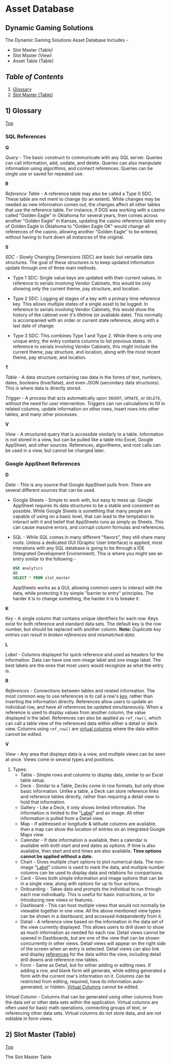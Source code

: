 # Asset Database
## Dynamic Gaming Solutions

The Dynamic Gaming Solutions Asset Database Includes - 
- Slot Master (Table)
- Slot Master (View)
- Asset Table (Table)

## *<a>Table of Contents</a>* 
1. [Glossary](#1-glossary)
1. [Slot Master (Table)](#2-slot-master-table)


## 1) <a>Glossary</a>
[Top](#table-of-contents)

### SQL References
**Q**

*Query* - The basic construct to communicate with any SQL server. Queries can call information, add, uodate, and delete. Queries can also manipulate information using algorithms, and connect references. Queries can be single use or saved for repeated use.

**R**

*Reference Table* - A reference table may also be called a Type 0 SDC. These table are not ment to change (to an extent). While changes may be needed as new information comes out, the changes affect all other tables that use the reference table. For instance, if DGS was working with a casino called "Golden Eagle" in Oklahoma for several years, then comes across another "Golden Eagle" in Kansas, updating the casino reference table entry of Golden Eagle in Oklahoma to "Golden Eagle OK" would change all references of the casino, allowing another "Golden Eagle" to be entered, without having to hunt down all instances of the original.

**S**

*SDC* - Slowly Changing Dimensions (SDC) are basic but versatile data structures. The goal of these structures is to keep updated information update through one of three main methods.

- Type 1 SDC: Single value keys are updated with their current values. In reference to serials involving Vendor Cabinets, this would be only showing only the current theme, pay structure, and location.

- Type 2 SDC: Logging all stages of a key with a primary time reference key. This allows multiple states of a single asset to be logged. In reference to serials involving Vendor Cabinets, this would show the history of the cabinet over it's lifetime (or available date). This normally is accompanied with an order or current state reference, along with a last date of change.

- Type 3 SDC: This combines Type 1 and Type 2. While there is only one unique entry, the entry contains columns to list previous states. In reference to serials involving Vendor Cabinets, this might include the current theme, pay structure, and location, along with the most recent theme, pay structure, and location.

**T**

*Table* - A data structure containing raw data in the forms of text, numbers, dates, booleans (true/false), and even JSON (secondary data structures). This is where data is directly stored.

*Trigger* - A process that acts automatically upon `INSERT`, `UPDATE`, or `DELETE`, without the need for user intervention. Triggers can run calculations to fill in related columns, update information on other rows, insert rows into other tables, and  many other processes. 

**V**

*View* - A structured query that is accessible similarly to a table. Information is not stored in a view, but can be pulled like a table into Excel, Google AppSheet, and other sources. References, algorithems, and root calls can be used in a view, but cannot be changed later.

### Google AppSheet References

**D**

*Data* - This is any source that Google AppSheet pulls from. There are several different sources that can be used.
- Google Sheets - Simple to work with, but easy to mess up. Google AppSheet requires its data structures to be a stable and consistent as possible. While Google Sheets is something that many people are capable of using on a basic level, that can lead to the temptation to interact with it and belief that AppSheets runs as simply as Sheets. This can cause massive errors, and corrupt column formulas and references.

- SQL - While SQL comes in many different "flavors", they still share many roots. Unless a dedicated GUI (Graphic User Interface) is applied, most interations with any SQL database is going to be through a IDE (Integrated Development Environment). This is where you might see an entry similar to the following - 

    ```sql
    USE analytics
    GO
    SELECT * FROM slot_master
    ```
    AppSheets works as a GUI, allowing common users to interact with the data, while protecting it by simple "barrier to entry" principles. The harder it is to change something, the harder it is to breake it. 

**K**

*<a>Key</a>* - A single column that contains unique identifiers for each row. Keys exist for both reference and standard data sets. The default key is the row number, but should be replaced with another column. **Note:** *Duplicate key entries can result in broken references and mismatched data.*

**L**

*<a>Label</a>* - Columns displayed for quick reference and used as headers for the information. Data can have one non-image label and one image label. The best labels are the ones that most users would recognize as what the entry is. 

**R**

*<a>References</a>* - Connections between tables and related information. The most common way to use references is to call a row's [key](#key), rather than inserting the information directly. References allow users to update an individual row, and have all references be updated simultaneously. When a reference is used to display values from another column, the value displayed is the label. References can also be applied as `ref_row()`, which can call a table view of the referenced data within either a detail or deck view. Columns using `ref_row()` are [virtual columns](#virtual-column) where the data within cannot be edited.

**V**

*View* - Any area that displays data is a view, and multiple views can be seen at once. Views come in several types and positions.
1) Types:
    - Table - Simple rows and columns to display data, similar to an Excel table setup.
    - Deck - Similar to a Table, Decks come in row formats, but only show basic information. Unlike a table, a Deck can store reference links and reference tables directly, rather than requiring a detail view to hold that information.
    - Gallery - Like a Deck, it only shows limited information. The information is limited to the "[Label](#label)" and an image. All other information is pulled from a Detail view.
    - Map - If addressed or longitude & latitude columns are available, then a map can show the location of entries on an integrated Google Maps view.
    - Calendar - If date information is available, then a calendar is available with both start and end dates as options. If time is also available, then start and end times are also available. **Time options cannot be applied without a date.**
    - Chart - Gives multiple chart options to plot numerical data. The non-image "[Label](#label)" column is used to mark the data, and multiple number columns can be used to display data and relations for comparisons. 
    - Card - Gives both simple information and image options that can be in a single view, along with options for up to four actions.
    - Onboarding - Takes data and prompts the individual to run through each row individually. This is useful for basic instructions, or for introducing new views or features.
    - Dashboard - This can host multiple views that would not normally be viewable together in one view. All the above mentioned view types can be shown in a dashboard, and accessed independently from it.
    - Detail - A reference view based on the information in the data set of the view currently displayed. This allows users to drill down to show as much information as needed for each row. Detail views cannot be opened in Dashboards, but are one of the view that can be shown concurrently in other views. Detail views will appear on the right side of the screen when an entry is selected. Detail views can also link and display [references](#references) for the data within the view, including detail drill downs and reference row tables.
    - Form - Same as Detail, but for either adding or editing rows. If adding a row, and blank form will generate, while editing generated a form with the current row's information on it. Columns can be restricted from editing, required, have its information auto-generated, or hidden. [Virtual Columns](#virtual-column) cannot be edited.

*<a>Virtual Column</a>* - Columns that can be generated using other columns from the data set or other data sets within the application. Virtual columns are often used for basic math operations, connecting groups of text, or referencing other data sets. Virtual columns do not store data, and are not editable in form views.


## 2) <a>Slot Master (Table)</a>
[Top](#table-of-contents)

The Slot Master Table
